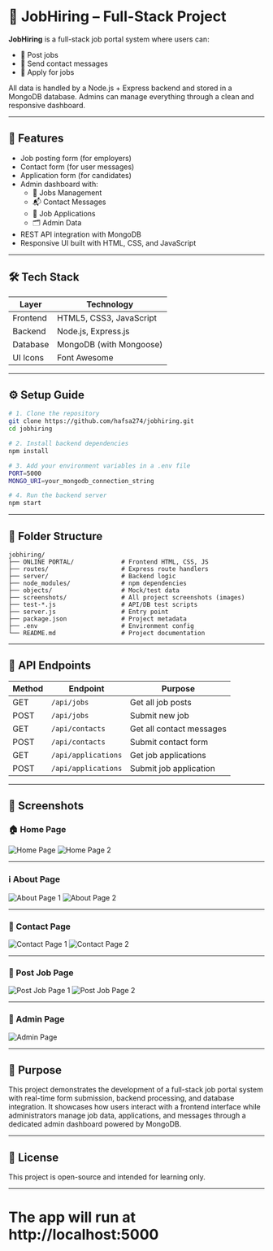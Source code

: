 
# 💼 JobHiring – Full-Stack Project

**JobHiring** is a full-stack job portal system where users can:
- 📝 Post jobs
- 📩 Send contact messages
- 👤 Apply for jobs

All data is handled by a Node.js + Express backend and stored in a MongoDB database. Admins can manage everything through a clean and responsive dashboard.

---

## 🚀 Features

- Job posting form (for employers)
- Contact form (for user messages)
- Application form (for candidates)
- Admin dashboard with:
  - 📁 Jobs Management
  - 📬 Contact Messages
  - 📄 Job Applications
  - 🗂️ Admin Data
- REST API integration with MongoDB
- Responsive UI built with HTML, CSS, and JavaScript

---

## 🛠️ Tech Stack

| Layer     | Technology              |
|-----------|--------------------------|
| Frontend  | HTML5, CSS3, JavaScript |
| Backend   | Node.js, Express.js     |
| Database  | MongoDB (with Mongoose) |
| UI Icons  | Font Awesome            |

---

## ⚙️ Setup Guide

```bash
# 1. Clone the repository
git clone https://github.com/hafsa274/jobhiring.git
cd jobhiring

# 2. Install backend dependencies
npm install

# 3. Add your environment variables in a .env file
PORT=5000
MONGO_URI=your_mongodb_connection_string

# 4. Run the backend server
npm start
```

---

## 📂 Folder Structure

```
jobhiring/
├── ONLINE PORTAL/             # Frontend HTML, CSS, JS
├── routes/                    # Express route handlers
├── server/                    # Backend logic
├── node_modules/              # npm dependencies
├── objects/                   # Mock/test data
├── screenshots/               # All project screenshots (images)
├── test-*.js                  # API/DB test scripts
├── server.js                  # Entry point
├── package.json               # Project metadata
├── .env                       # Environment config
└── README.md                  # Project documentation
```

---

## 📡 API Endpoints

| Method | Endpoint            | Purpose                  |
|--------|---------------------|--------------------------|
| GET    | `/api/jobs`         | Get all job posts        |
| POST   | `/api/jobs`         | Submit new job           |
| GET    | `/api/contacts`     | Get all contact messages |
| POST   | `/api/contacts`     | Submit contact form      |
| GET    | `/api/applications` | Get job applications     |
| POST   | `/api/applications` | Submit job application   |

---



## 📸 Screenshots

### 🏠 Home Page
![Home Page](screenshots/Screenshot%202025-08-04%20215937.png)
![Home Page 2](screenshots/Screenshot%202025-08-04%20221938.png)

---

### ℹ️ About Page
![About Page 1](screenshots/Screenshot%202025-08-04%20222011.png)
![About Page 2](screenshots/Screenshot%202025-08-04%20222017.png)

---

### 📩 Contact Page
![Contact Page 1](screenshots/Screenshot%202025-08-04%20222022.png)
![Contact Page 2](screenshots/Screenshot%202025-08-04%20222240.png)

---

### 💼 Post Job Page
![Post Job Page 1](screenshots/Screenshot%202025-08-04%20222335.png)
![Post Job Page 2](screenshots/Screenshot%202025-08-04%20222414.png)

---

### 🔐 Admin Page
![Admin Page](screenshots/Screenshot%202025-08-04%20222532.png)

---

## 🎯 Purpose

This project demonstrates the development of a full-stack job portal system with real-time form submission, backend processing, and database integration. It showcases how users interact with a frontend interface while administrators manage job data, applications, and messages through a dedicated admin dashboard powered by MongoDB.

---

## 📄 License

This project is open-source and intended for learning only.

---

# The app will run at http://localhost:5000
